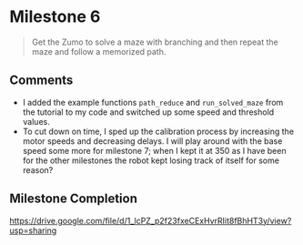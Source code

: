 # Milestone 6
> Get the Zumo to solve a maze with branching and then repeat the maze and follow a memorized path.

## Comments
- I added the example functions ```path_reduce``` and ```run_solved_maze``` from the tutorial to my code and switched up some speed and threshold values. 
- To cut down on time, I sped up the calibration process by increasing the motor speeds and decreasing delays. I will play around with the base speed some more for milestone 7; when I kept it at 350 as I have been for the other milestones the robot kept losing track of itself for some reason? 

## Milestone Completion
https://drive.google.com/file/d/1_lcPZ_p2f23fxeCExHvrRIit8fBhHT3y/view?usp=sharing
